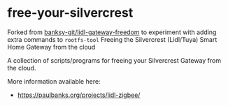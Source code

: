 # free-your-silvercrest
Forked from [banksy-git/lidl-gateway-freedom](https://github.com/banksy-git/lidl-gateway-freedom) to experiment with adding extra commands to `rootfs-tool`
Freeing the Silvercrest (Lidl/Tuya) Smart Home Gateway from the cloud

A collection of scripts/programs for freeing your Silvercrest
Gateway from the cloud.

More information available here: 

* https://paulbanks.org/projects/lidl-zigbee/
